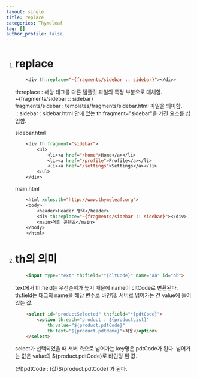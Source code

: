 ```yaml
---
layout: single
title: replace
categories: Thymeleaf
tag: []
author_profile: false
---
```


1. # replace
    ```jsp
        <div th:replace="~{fragments/sidebar :: sidebar}"></div>
    ```   
    th:replace : 해당 태그를 다른 템플릿 파일의 특정 부분으로 대체함.   
    ~{fragments/sidebar :: sidebar}   
    fragments/sidebar : templates/fragments/sidebar.html 파일을 의미함.   
    :: sidebar : sidebar.html 안에 있는 th:fragment="sidebar"을 가진 요소를 삽입함.   

    sidebar.html   
    ```jsp
        <div th:fragment="sidebar">
            <ul>
                <li><a href="/home">Home</a></li>
                <li><a href="/profile">Profile</a></li>
                <li><a href="/settings">Settings</a></li>
            </ul>
        </div>
    ```

    main.html   
    ```jsp
        <html xmlns:th="http://www.thymeleaf.org">
        <body>
            <header>Header 영역</header>
            <div th:replace="~{fragments/sidebar :: sidebar}"></div>
            <main>메인 콘텐츠</main>
        </body>
        </html>
    ```

1. # th의 의미
    ```html
        <input type="text" th:field="*{cltCode}" name="aa" id="bb">
    ```   
    text에서 th:field는 우선순위가 높기 때문에 name이 cltCode로 변환된다. th:field는 태그의 name을 해당 변수로 바인딩. 서버로 넘어가는 건 value에 들어있는 값.  

    ```html
        <select id="productSelected" th:field="*{pdtCode}">
            <option th:each="product : ${productList}"
                th:value="${product.pdtCode}"
                th:text="${product.pdtName}">적용</option>
        </select>
    ```   
    select가 선택되었을 때 서버 측으로 넘어가는 key명은 pdtCode가 된다. 넘어가는 값은 value의 ${product.pdtCode}로 바인딩 된 값.   

    (키)pdtCode : (값)${product.pdtCode} 가 된다.   

    
